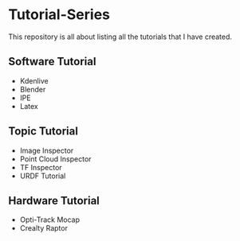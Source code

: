 # Tutorial-Series
This repository is all about listing all the tutorials that I have created. 

## Software Tutorial
- Kdenlive
- Blender
- IPE
- Latex

## Topic Tutorial
- Image Inspector
- Point Cloud Inspector
- TF Inspector
- URDF Tutorial

## Hardware Tutorial
- Opti-Track Mocap
- Crealty Raptor

